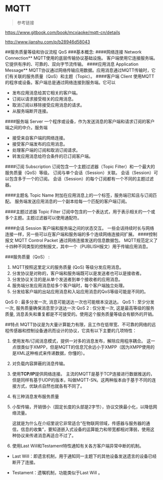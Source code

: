 # MQTT

> 参考链接 
  
  https://www.gitbook.com/book/mcxiaoke/mqtt-cn/details
  
  http://www.jianshu.com/p/b28946d58043

##服务质量等级和协议流程 QoS
###基本概念:
####网络连接 Network Connection**
MQTT使用的底层传输协议基础设施。
客户端使用它连接服务端。
它提供有序的、可靠的、双向字节流传输。
####应用消息 Application Message**
MQTT协议通过网络传输应用数据。应用消息通过MQTT传输时，它们有关联的服务质量（QoS）和主题（Topic）。
####客户端 Client
使用MQTT的程序或设备。客户端总是通过网络连接到服务端。它可以
* 发布应用消息给其它相关的客户端。
* 订阅以请求接受相关的应用消息。
* 取消订阅以移除接受应用消息的请求。
* 从服务端断开连接。

####服务端 Server
一个程序或设备，作为发送消息的客户端和请求订阅的客户端之间的中介。服务端
* 接受来自客户端的网络连接。
* 接受客户端发布的应用消息。
* 处理客户端的订阅和取消订阅请求。
* 转发应用消息给符合条件的已订阅客户端。

####订阅 Subscription
订阅包含一个主题过滤器（Topic Filter）和一个最大的服务质量（QoS）等级。
订阅与单个会话（Session）关联。
会话（Session）可以包含多于一个的订阅。
会话（Session）的每个订阅都有一个不同的主题过滤器。

####主题名 Topic Name
附加在应用消息上的一个标签，服务端已知且与订阅匹配。
服务端发送应用消息的一个副本给每一个匹配的客户端订阅。

####主题过滤器 Topic Filter
订阅中包含的一个表达式，用于表示相关的一个或多个主题。主题过滤器可以使用通配符。

####会话 Session
客户端和服务端之间的状态交互。
一些会话持续时长与网络连接一样，另一些可以在客户端和服务端的多个连续网络连接间扩展。
####控制报文 MQTT Control Packet
通过网络连接发送的信息数据包。
MQTT规范定义了十四种不同类型的控制报文，其中一个（PUBLISH报文）用于传输应用消息。

###服务质量（QoS） :
1. MQTT按照这里定义的服务质量 (QoS) 等级分发应用消息。
2. 分发协议是对称的，客户端和服务端既可以是发送者也可以是接收者。
3. 分发协议关注的是从单个发送者到单个接收者的应用消息。
4. 服务端分发应用消息给多个客户端时，每个客户端独立处理。
5. 分发给客户端的出站应用消息和入站应用消息的QoS等级可能是不同的。


QoS 0 : 最多分发一次, 消息可能送达一次也可能根本没送达。
QoS 1 : 至少分发一次, 服务质量确保消息至少送达一次
QoS 2 : 仅分发一次, 这是最高等级的服务质量, 消息丢失和重复都是不可接受的。使用这个服务质量等级会有额外的开销。

##特点
MQTT协议是为大量计算能力有限，且工作在低带宽、不可靠的网络的远程传感器和控制设备通讯而设计的协议，它具有以下主要的几项特性：

1. 使用发布/订阅消息模式，提供一对多的消息发布，解除应用程序耦合。
这一点很类似于XMPP，但是MQTT的信息冗余远小于XMPP（因为XMPP使用的是XML这种格式来传递数据，你懂的）。

2. 对负载内容屏蔽的消息传输。

3. 使用**TCP/IP**提供网络连接。
主流的MQTT是基于TCP连接进行数据推送的，但是同样有基于UDP的版本，叫做MQTT-SN。这两种版本由于基于不同的连接方式，优缺点自然也就各有不同了。

4. 有三种消息发布服务质量

5. 小型传输，开销很小（固定长度的头部是2字节），协议交换最小化，以降低网络流量。

    这就是为什么在介绍里说它非常适合“在物联网领域，传感器与服务器的通信，信息的收集”，要知道嵌入式设备的运算能力和带宽都相对薄弱，使用这种协议来传递消息再适合不过了。

6. 使用Last Will和Testament特性通知有关各方客户端异常中断的机制。

* Last Will：即遗言机制，用于通知同一主题下的其他设备发送遗言的设备已经断开了连接。

* Testament：遗嘱机制，功能类似于Last Will 。



